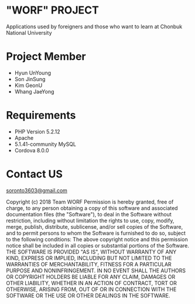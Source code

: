 # "WORF" PROJECT

Applications used by foreigners and those who want to learn at Chonbuk National University

# Project Member
 - Hyun UnYoung
 - Son JinSung
 - Kim GeonU
 - Whang JaeYong

# Requirements
- PHP Version 5.2.12
- Apache
- 5.1.41-community MySQL
- Cordova 8.0.0

# Contact US
soronto3603@gmail.com

Copyright (c) 2018 Team WORF
Permission is hereby granted, free of charge, to any person
obtaining a copy of this software and associated documentation
files (the "Software"), to deal in the Software without
restriction, including without limitation the rights to use,
copy, modify, merge, publish, distribute, sublicense, and/or sell
copies of the Software, and to permit persons to whom the
Software is furnished to do so, subject to the following
conditions:
The above copyright notice and this permission notice shall be
included in all copies or substantial portions of the Software.
THE SOFTWARE IS PROVIDED "AS IS", WITHOUT WARRANTY OF ANY KIND,
EXPRESS OR IMPLIED, INCLUDING BUT NOT LIMITED TO THE WARRANTIES
OF MERCHANTABILITY, FITNESS FOR A PARTICULAR PURPOSE AND
NONINFRINGEMENT. IN NO EVENT SHALL THE AUTHORS OR COPYRIGHT
HOLDERS BE LIABLE FOR ANY CLAIM, DAMAGES OR OTHER LIABILITY,
WHETHER IN AN ACTION OF CONTRACT, TORT OR OTHERWISE, ARISING
FROM, OUT OF OR IN CONNECTION WITH THE SOFTWARE OR THE USE OR
OTHER DEALINGS IN THE SOFTWARE.